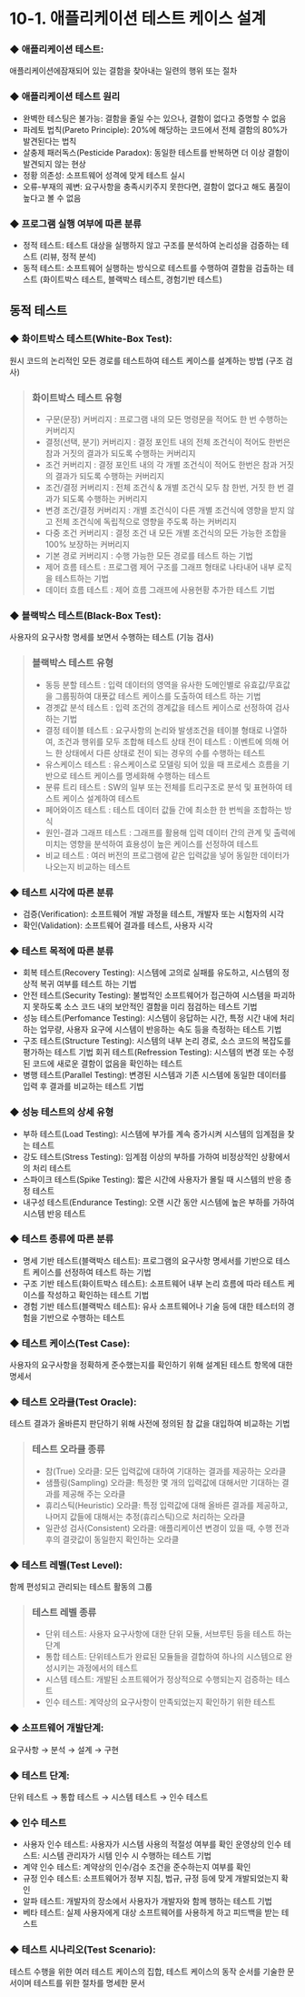 # 10-1. 애플리케이션 테스트 케이스 설계

### ◆ 애플리케이션 테스트: 
애플리케이션에잠재되어 있는 결함을 찾아내는 일련의 행위 또는 절차

### ◆ 애플리케이션 테스트 원리

- 완벽한 테스팅은 불가능: 결함을 줄일 수는 있으나, 결함이 없다고 증명할 수 없음
- 파레토 법칙(Pareto Principle): 20%에 해당하는 코드에서 전체 결함의 80%가 발견된다는 법칙
- 살충제 패러독스(Pesticide Paradox): 동일한 테스트를 반복하면 더 이상 결함이 발견되지 않는 현상
- 정황 의존성: 소프트웨어 성격에 맞게 테스트 실시
- 오류-부재의 궤변: 요구사항을 충족시키주지 못한다면, 결함이 없다고 해도 품질이 높다고 볼 수 없음


### ◆ 프로그램 실행 여부에 따른 분류

- 정적 테스트: 테스트 대상을 실행하지 않고 구조를 분석하여 논리성을 검증하는 테스트 (리뷰, 정적 분석)
- 동적 테스트: 소프트웨어 실행하는 방식으로 테스트를 수행하여 결함을 검출하는 테스트 (화이트박스 테스트, 블랙박스 테스트, 경험기반 테스트)

## 동적 테스트 

### ◆ 화이트박스 테스트(White-Box Test): 
원시 코드의 논리적인 모든 경로를 테스트하여 테스트 케이스를 설계하는 방법 (구조 검사)

> ### 화이트박스 테스트 유형
>- 구문(문장) 커버리지 : 
프로그램 내의 모든 명령문을 적어도 한 번 수행하는 커버리지
>- 결정(선택, 분기) 커버리지 : 결정 포인트 내의 전체 조건식이 적어도 한번은 참과 거짓의 결과가 되도록 수행하는 커버리지
>- 조건 커버리지 : 결정 포인트 내의 각 개별 조건식이 적어도 한번은 참과 거짓의 결과가 되도록 수행하는 커버리지
>- 조건/결정 커버리지 : 전체 조건식 & 개별 조건식 모두 참 한번, 거짓 한 번 결과가 되도록 수행하는 커버리지
>- 변경 조건/결정 커버리지 : 개별 조건식이 다른 개별 조건식에 영향을 받지 않고 전체 조건식에 독립적으로 영향을 주도록 하는 커버리지
>- 다중 조건 커버리지 : 결정 조건 내 모든 개별 조건식의 모든 가능한 조합을 100% 보장하는 커버리지
>- 기본 경로 커버리지 : 수행 가능한 모든 경로를 테스트 하는 기법
>- 제어 흐름 테스트 : 프로그램 제어 구조를 그래프 형태로 나타내어 내부 로직을 테스트하는 기법
>- 데이터 흐름 테스트 : 제어 흐름 그래프에 사용현황 추가한 테스트 기법

### ◆ 블랙박스 테스트(Black-Box Test): 
사용자의 요구사항 명세를 보면서 수행하는 테스트 (기능 검사)

> ### 블랙박스 테스트 유형
>- 동등 분할 테스트 : 입력 데이터의 영역을 유사한 도메인별로 유효값/무효값을 그룹핑하여 대푯값 테스트 케이스를 도출하여 테스트 하는 기법
>- 경곗값 분석 테스트 : 입력 조건의 경계값을 테스트 케이스로 선정하여 검사하는 기법
>- 결정 테이블 테스트 : 요구사항의 논리와 발생조건을 테이블 형태로 나열하여, 조건과 행위를 모두 조합해 테스트
상태 전이 테스트 : 이벤트에 의해 어느 한 상태에서 다른 상태로 전이 되는 경우의 수를 수행하는 테스트
>- 유스케이스 테스트 : 유스케이스로 모델링 되어 있을 때 프로세스 흐름을 기반으로 테스트 케이스를 명세화해 수행하는 테스트
>- 분류 트리 테스트 : SW의 일부 또는 전체를 트리구조로 분석 및 표현하여 테스트 케이스 설계하여 테스트
>- 페어와이즈 테스트 : 테스트 데이터 값들 간에 최소한 한 번씩을 조합하는 방식
>- 원인-결과 그래프 테스트 : 그래프를 활용해 입력 데이터 간의 관계 및 출력에 미치는 영향을 분석하여 효용성이 높은 케이스를 선정하여 테스트
>- 비교 테스트 : 여러 버전의 프로그램에 같은 입력값을 넣어 동일한 데이터가 나오는지 비교하는 테스트


### ◆ 테스트 시각에 따른 분류

- 검증(Verification): 소프트웨어 개발 과정을 테스트, 개발자 또는 시험자의 시각
- 확인(Validation): 소프트웨어 결과를 테스트, 사용자 시각
### ◆ 테스트 목적에 따른 분류

- 회복 테스트(Recovery Testing): 시스템에 고의로 실패를 유도하고, 시스템의 정상적 복귀 여부를 테스트 하는 기법
- 안전 테스트(Security Testing): 불법적인 소프트웨어가 접근하여 시스템을 파괴하지 못하도록 소스 코드 내의 보안적인 결함을 미리 점검하는 테스트 기법
- 성능 테스트(Perfomance Testing): 시스템이 응답하는 시간, 특정 시간 내에 처리하는 업무량, 사용자 요구에 시스템이 반응하는 속도 등을 측정하는 테스트 기법
- 구조 테스트(Structure Testing): 시스템의 내부 논리 경로, 소스 코드의 복잡도를 평가하는 테스트 기법
회귀 테스트(Refression Testing): 시스템의 변경 또는 수정된 코드에 새로운 결함이 없음을 확인하는 테스트
- 병행 테스트(Parallel Testing): 변경된 시스템과 기존 시스템에 동일한 데이터를 입력 후 결과를 비교하는 테스트 기법
### ◆ 성능 테스트의 상세 유형

- 부하 테스트(Load Testing): 시스템에 부가를 계속 증가시켜 시스템의 임계점을 찾는 테스트
- 강도 테스트(Stress Testing): 임계점 이상의 부하를 가하여 비정상적인 상황에서의 처리 테스트
- 스파이크 테스트(Spike Testing): 짧은 시간에 사용자가 몰릴 때 시스템의 반응 층정 테스트
- 내구성 테스트(Endurance Testing): 오랜 시간 동안 시스템에 높은 부하를 가하여 시스템 반응 테스트
### ◆ 테스트 종류에 따른 분류

- 명세 기반 테스트(블랙박스 테스트): 프로그램의 요구사항 명세서를 기반으로 테스트 케이스를 선정하여 테스트 하는 기법
- 구조 기반 테스트(화이트박스 테스트): 소프트웨어 내부 논리 흐름에 따라 테스트 케이스를 작성하고 확인하는 테스트 기법
- 경험 기반 테스트(블랙박스 테스트): 유사 소프트웨어나 기술 등에 대한 테스터의 경험을 기반으로 수행하는 테스트

### ◆ 테스트 케이스(Test Case): 
사용자의 요구사항을 정확하게 준수했는지를 확인하기 위해 설계된 테스트 항목에 대한 명세서

### ◆ 테스트 오라클(Test Oracle): 
테스트 결과가 올바른지 판단하기 위해 사전에 정의된 참 값을 대입하여 비교하는 기법

>### 테스트 오라클 종류
>- 참(True) 오라클: 모든 입력값에 대하여 기대하는 결과를 제공하는 오라클
>- 샘플링(Sampling) 오라클: 특정한 몇 개의 입력값에 대해서만 기대하는 결과를 제공해 주는 오라클
>- 휴리스틱(Heuristic) 오라클: 특정 입력값에 대해 올바른 결과를 제공하고, 나머지 값들에 대해서는 추정(휴리스틱)으로 처리하는 오라클
>- 일관성 검사(Consistent) 오라클: 애플리케이션 변경이 있을 때, 수행 전과후의 결괏값이 동일한지 확인하는 오라클

### ◆ 테스트 레벨(Test Level): 
함께 편성되고 관리되는 테스트 활동의 그룹

>### 테스트 레벨 종류
>- 단위 테스트: 사용자 요구사항에 대한 단위 모듈, 서브루틴 등을 테스트 하는 단계
>- 통합 테스트: 단위테스트가 완료된 모듈들을 결합하여 하나의 시스템으로 완성시키는 과정에서의 테스트
>- 시스템 테스트: 개발된 소프트웨어가 정상적으로 수행되는지 검증하는 테스트
>- 인수 테스트: 계약상의 요구사항이 만족되었는지 확인하기 위한 테스트

### ◆ 소프트웨어 개발단계: 
요구사항 → 분석 → 설계 → 구현

### ◆ 테스트 단계: 
단위 테스트 → 통합 테스트 → 시스템 테스트 → 인수 테스트

### ◆ 인수 테스트

- 사용자 인수 테스트: 사용자가 시스템 사용의 적절성 여부를 확인
운영상의 인수 테스트: 시스템 관리자가 시템 인수 시 수행하는 테스트 기법
- 계약 인수 테스트: 계약상의 인수/검수 조건을 준수하는지 여부를 확인
- 규정 인수 테스트: 소프트웨어가 정부 지침, 법규, 규정 등에 맞게 개발되었는지 확인
- 알파 테스트: 개발자의 장소에서 사용자가 개발자와 함께 행하는 테스트 기법
- 베타 테스트: 실제 사용자에게 대상 소프트웨어를 사용하게 하고 피드백을 받는 테스트


### ◆ 테스트 시나리오(Test Scenario):
 테스트 수행을 위한 여러 테스트 케이스의 집합, 테스트 케이스의 동작 순서를 기술한 문서이며 테스트를 위한 절차를 명세한 문서
